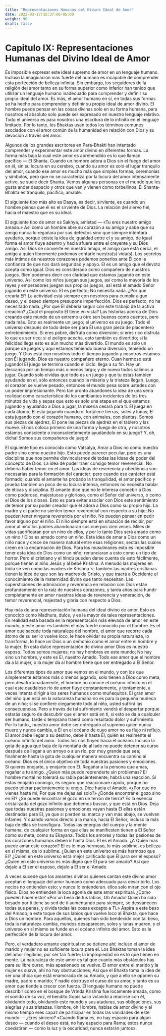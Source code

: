 ```yaml
---
title: "Representaciones Humanas del Divino Ideal de Amor"
date: 2022-03-17T18:37:06-05:00
weight: 90
draft: false
---
```


# Capitulo IX: Representaciones Humanas del Divino Ideal de Amor

Es imposible expresar este ideal supremo de amor en un lenguaje humano. Incluso la imaginación más fuerte del humano es incapable de comprender esta perfección de belleza infinita. Sin embargo, los seguidores de la religión del amor tanto en su forma superior como inferior han tenido que utilizar un lenguaje humano inadecuado para comprender y definir su propio ideal del amor. Es más, el amor humano en sí, en todas sus formas se ha hecho para comprender y definir su propio ideal de amor divino. El hombre puede pensar en las cosas divinas solo en su forma humana, para nosotros el absoluto solo puede ser expresado en nuestro lenguaje relativo. Todo el universo es para nosotros una escritura de lo infinito en el lenguaje limitado. Por lo tanto, los Bhaktas usan todos los términos comunes asociados con el amor común de la humanidad en relación con Dios y su devoción a través del amor.

Algunos de los grandes escritores en Para-Bhakti han intentado comprender y experimentar este amor divino en diferentes formas. La forma más baja la cual este amor es aprehendido es lo que llaman pacífico — El Shanta. Cuando un hombre adora a Dios sin el fuego del amor en él, sin su locura en su cerebro, cuando su amor es solo el lugar tranquilo del amor, cuando ese amor es mucho más que simples formas, ceremonias y símbolos, pero que no se caracteriza por la locura del amor intensamente activo, se suele decir Shanta. Vemos algunas personas en el mundo que les gusta andar despacio y otros que van y vienen como torbellinos. El Shanta-Bhakta es tranquilo, pacífico, amable.

El siguiente tipo más alto es Dasya, es decir, sirviente, es cuando un hombre piensa que él es el sirviente de Dios. La relación del siervo fiel, hacia el maestro que es su ideal.

El siguiente tipo de amor es Sakhya, amistad — «Tu eres nuestro amigo amado.» Así como un hombre abre su corazón a su amigo y sabe que su amigo nunca lo regañara por sus defectos sino que siempre intentará ayudarlo, porque existe la idea de igualdad entre el y su amigo, de igual forma el amor fluye adentro y hacia afuera entre el creyente y su Dios amigo. Así Dios se convierte en nuestro amigo, el amigo que está cerca, el amigo a quien libremente podemos contarle nuestra\(s\) vida\(s\). Los secretos más íntimos de nuestros corazones podemos ponerlos ante Él con la confianza de que nos dará seguridad y apoyo. El es un amigo que el devoto acepta como igual. Dios es considerado como compañero de nuestros juegos. Bien podemos decir con claridad que estamos jugando en este universo. Así como los niños juegan sus juegos, así como la mayoría de los reyes y emperadores juegan sus propios juegos, así está el amado Señor jugando en este universo. El es perfecto; No necesita nada. ¿Por que crearía El? La actividad está siempre con nosotros para cumplir algun deseo, y el deseo siempre presupone imperfección. Dios es perfecto; no ha necesitado nada. ¿Por que El deberia seguir con este trabajo de la activa creación? ¿Cual el propósito El tiene en vista? Las historias acerca de Dios creando este mundo de un extremo u otro son buenos como cuentos, pero nada más. Esto es realmente un juego; el universo es su juego. Todo el universo después de todo debe ser para Él una gran pieza de placentero entretenimiento. Si eres pobre, disfruta como diversión; si eres rico disfruta lo que es ser rico; si el peligro acecha, esto también es divertido; si la felicidad llega esto es aún mucho más divertido. El mundo es solo un parque de juegos y aqui estamos teniendo buena diversión, teniendo un juego. Y Dios está con nosotros todo el tiempo jugando y nosotros estamos con Él jugando. Dios es nuestro compañero eterno. Cuan hermoso está jugando\! El juego se termina cuando el ciclo: llega a su fin. Hay un descanso por un tiempo más o menos largo; y de nuevo todos salimos a jugar. Cuando solo olvidas que todo es un juego y que tu estas tambien ayudando en el, sólo entonces cuando la miseria y la tristeza llegan. Luego, el corazón se vuelve pesado, entonces el mundo pesa sobre ustedes con un poder impresionante. Pero tan pronto abandones la idea de una seria realidad como característica de los cambiantes incidentes de los tres minutos de vida y sepas que esto es solo una etapa en el que estamos jugando y ayudando a Dios a jugar, la miseria cesará para ti. El juega en cada átomo; El esta jugando cuando el fortalece tierras, soles y lunas; El esta jugando con el corazón humano, con animales, con plantas. Somos sus piezas de ajedrez, El pone las piezas de ajedrez en el tablero y las mueve. El nos coloca primero de una forma y luego de otra, y nosotros estamos consciente o inconscientemente ayudándolo en su juego? Y, oh, dicha\! Somos sus compañeros de juego\!

El siguiente tipo es conocido como Vatsalya, Amar a Dios no como nuestro padre sino como nuestro hijo. Esto puede parecer peculiar, pero es una disciplina que nos permite disvincularnos de todas las ideas de poder del concepto de Dios. La idea de poder traer consigo temor reverencial. No debería haber temor en el amor. Las ideas de reverencia y obediencia son necesarias para la formación del carácter; pero cuando ese carácter está formado, cuando el amante ha probado la tranquilidad, el amor pacifico y prueba tambien un poco de su locura intensa, entonces no necesita hablar de éticas y disciplina. El amante dice que no le interesa concebir a Dios como poderoso, majestuoso y glorioso, como el Señor del universo, o como el Dios de los dioses. Esto es para evitar asociar con Dios este sentimiento de temor por su poder creador que él adora a Dios como su propio hijo. La madre y el padre no sienten temor reverencial con respecto a su hijo; No pueden tener ninguna reverencia por el niño. No pueden pensar en pedir favor alguno por el niño. El niño siempre está en situación de recibir, por amor al niño los padres abandonaran sus cuerpos cien veces. Miles de vidas sacrificaran por un nino de ellos, y por lo tanto Dios será amado como un nino / Dios es amado como un niño. Esta idea de amar a Dios como un niño nace y crece de manera natural entre esas religiones, sectas las cuales creen en la encarnación de Dios. Para los musulmanes esto es imposible tener esta idea de Dios como un niño; renunciaran a esto como un tipo de horror. Pero el cristiano y el hindú pueden darse cuenta de esto fácilmente, porque tienen al niño Jesús y al bebé Krishna. A menudo las mujeres en India se ven como las madres de Krishna ’s; también las madres cristianas tienen la idea de que son las madres de Cristo, y que traerá a Occidente el conocimiento de la maternidad divina que tanto necesitan. Las supersticiones de admiración y reverencia en relación con Dios están profundamente en la raíz de nuestros corazones, y tarda años para hundir completamente en amor nuestras ideas de reverencia y veneración, de temor reverencial, majestad y gloria con respecto a Dios.

Hay más de una representación humana del ideal divino de amor. Esto es conocido como Madhura, dulce, y es la mayor de tales representaciones. En realidad está basada en la representación más elevada de amor en este mundo, y este amor es también el más fuerte conocido por el hombre. Es el amor que sacude toda naturaleza del hombre, el amor que recorre cada átomo de su ser lo vuelve loco, le hace olvidar su propia naturaleza, lo transforma, lo hace un Dios o un demonio como el amor entre el hombre y la mujer. En esta dulce representación de divino amor Dios es nuestro esposo. Todos somos mujeres; no hay hombres en este mundo; No hay sino un hombre, y este es El, nuestro Amado. Todo ese amor que el hombre da a la mujer, o la mujer da al hombre tiene que ser entregado a El Señor.

Los diferentes tipos de amor que vemos en el mundo, y con los que simplemente estamos más o menos jugando, solo tienen a Dios como meta; pero desafortunadamente, el hombre no conoce el océano infinito en el cual este caudaloso río de amor fluye constantemente, y tontamente, a veces intenta dirigir a los seres humanos como muñequitos. El gran amor del niño que está en la naturaleza humana no es para la pequeña muñeca de un niño; si se confiere ciegamente todo al niño, usted sufrirá las consecuencias. Pero a través de tal sufrimiento vendrá el despertar porque estarás seguro de descubrir que el amor está en ti, si esto se da a cualquier ser humano, tarde o temprano traerá como resultado dolor y sufrimiento. Por lo tanto,, nuestro amor debe ser entregado al supremo quien nunca muere y nunca cambia, a Él en el océano de cuyo amor no es flujo ni reflujo. El amor debe llegar a su destino, debe ir hasta El, quién es realmente el océano infinito del amor. Todos los ríos fluyen hacia el océano. Incluso la gota de agua que baja de la montaña de al lado no puede detener su curso después de llegar a un arroyo o a un río, por muy grande que sea; finalmente hasta la gota de cualquier manera encuentra su camino al océano. Dios es el único objetivo de toda nuestras pasiones y emociones. Si quieres enojarte, y enojarte con Él. Regañar a la persona que amas, regañar a tu amigo. ¿Quien más puede reprenderte sin problemas? El hombre mortal no tolerará su rabia pacientemente; habrá una reacción. Si estas enojado conmigo, es seguro que reaccionare rapido, porque no puedo tolerar pacientemente tu enojo. Dice hacia el Amado, «¿Por que no vienes hasta mí; Por que me dejas asi solo?» ¿Donde encontrar el gozo sino en El? ¿Se puede encontrar el gozo en un terrón de tierra? Es la esencia cristalizada del gozo infinito que debemos buscar, y que está en Dios. Deja que todas nuestras pasiones y emociones vayan hasta El ellas están destinadas para El, ya que si pierden su marca y van más abajo, se vuelven infames. Y cuando vamos directo a la marca, hacia El Señor, incluso la más baja de ellas se transfigura. Todas las energías del cuerpo y la mente humana, de cualquier forma en que ellas se manifiesten tienen a El Señor como su meta, como su Ekayana. Todos los amores y todas las pasiones de los corazones humanos deben ir hasta Dios. El es el Amado. ¿A Quien mas puede amar este corazón? El es lo mas hermoso, lo más sublime, es belleza en sí misma, de lo sublime. ¿Quien en este universo es más hermoso que El? ¿Quien en este universo está mejor calificado que Él para ser el esposo? ¿Quien en este universo es más digno que Él para ser amado? Asi que dejalo a El ser el esposo, dejalo a El ser el Amado.

A veces sucede que los amantes divinos quienes cantan este divino amor aceptan el lenguaje del amor humano como adecuado para describirlo. Los necios no entienden esto; y nunca lo entenderan. ellos solo miran con el ojo físico. Ellos no entienden la loca agonía de este amor espiritual. ¿Como pueden hacer esto? «Por un beso de tus labios, Oh Amado\! Quien ha sido besado por ti tiene su sed de ti aumentando para siempre, se desvanecen todas sus penas, y olvida todas las cosas excepto a Ti.» Aspira a este beso del Amado; a este toque de sus labios que vuelve loco al Bhakta, que hace a Dios un hombre. Para aquellos, quienes han sido bendecido con tal beso, toda la naturaleza cambia, mundos desaparecen, soles y lunas mueren, y el universo en sí mismo se funde en el océano infinito del amor. Esto es la perfección de la locura del amor.

Pero, el verdadero amante espiritual no se detiene ahí; incluso el amor de marido y mujer no es suficiente locura para el. Los Bhaktas toman la idea del amor ilegítimo, por ser tan fuerte; la impropiedad no es lo que tienen en mente. La naturaleza de este amor es tal que cuanto más obstáculos hay para su libre curso, más apasionado se vuelve. El amor entre el marido y la mujer es suave, ahí no hay obstrucciones; Así que el Bhakta toma la idea de ser una chica que está enamorada de su Amado, y que a ello se oponen su madre, padre o marido; Y nadie obstruye el curso de su amor, y tanto es su amor que tiende a crecer con fuerza. El lenguaje humano no puede describir como en el bosque de Vrinda Krishna fue locamente amada, como el sonido de su voz, el bendito Gopis salió volando a reunirse con él, olvidando todo, olvidando este mundo y sus ataduras, sus obligaciones, sus alegrías y sus tristezas. Hombre, oh Hombre, hablas de amor divino y al mismo tiempo eres capaz de participar en todas las vanidades de este mundo — ¿Eres sincero? «Cuando Rama es, no hay espacio para algún deseo — cuando el deseo está, no hay espacio para Rama; estos nunca coexistiran — como la luz y la oscuridad, nunca estarán juntos».

